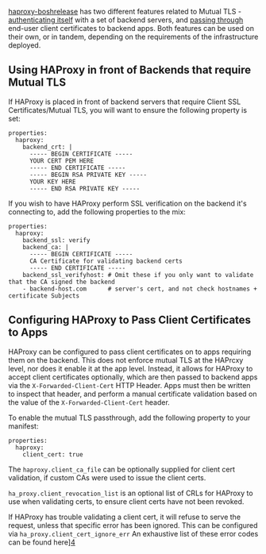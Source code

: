 [haproxy-boshrelease][1] has two different features related to Mutual TLS -
[authenticating itself][2] with a set of backend servers, and [passing through][3]
end-user client certificates to backend apps. Both features can be used
on their own, or in tandem, depending on the requirements of the infrastructure
deployed.

## Using HAProxy in front of Backends that require Mutual TLS

If HAProxy is placed in front of backend servers that require
Client SSL Certificates/Mutual TLS, you will want to ensure the
following property is set:

```
properties:
  haproxy:
    backend_crt: |
      ----- BEGIN CERTIFICATE -----
      YOUR CERT PEM HERE
      ----- END CERTIFICATE -----
      ----- BEGIN RSA PRIVATE KEY -----
      YOUR KEY HERE
      ----- END RSA PRIVATE KEY -----
```

If you wish to have HAProxy perform SSL verification on the backend
it's connecting to, add the following properties to the mix:

```
properties:
  haproxy:
    backend_ssl: verify
    backend_ca: |
      ----- BEGIN CERTIFICATE -----
      CA Certificate for validating backend certs
      ----- END CERTIFICATE -----
    backend_ssl_verifyhost: # Omit these if you only want to validate that the CA signed the backend
    - backend-host.com      # server's cert, and not check hostnames + certificate Subjects
```

## Configuring HAProxy to Pass Client Certificates to Apps

HAProxy can be configured to pass client certificates on to apps requiring them on the backend.
This does not enforce mutual TLS at the HAPrcxy level, nor does it enable it at the app level.
Instead, it allows for HAProxy to accept client certificates optionally, which are then passed to
backend apps via the `X-Forwarded-Client-Cert` HTTP Header. Apps must then be written to inspect that
header, and perform a manual certificate validation based on the value of the `X-Forwarded-Client-Cert`
header.

To enable the mutual TLS passthrough, add the following property to your manifest:

```
properties:
  haproxy:
    client_cert: true
```

The `haproxy.client_ca_file` can be optionally supplied for client cert validation, if custom CAs
were used to issue the client certs. 

`ha_proxy.client_revocation_list` is an optional list of CRLs for HAProxy to use when validating
certs, to ensure client certs have not been revoked.

If HAProxy has trouble validating a client cert, it will refuse to serve the request, unless
that specific error has been ignored. This can be configured via `ha_proxy.client_cert_ignore_err`
An exhaustive list of these error codes can be found here][4]

[1]: https://github.com/cloudfoundry-incubator/haproxy-boshrelease
[2]: #using-haproxy-in-front-of-backends-that-require-mutual-tls
[3]: #configuring-haproxy-to-pass-client-certificates-to-apps
[4]: https://wiki.openssl.org/index.php/Manual:Verify(1)
